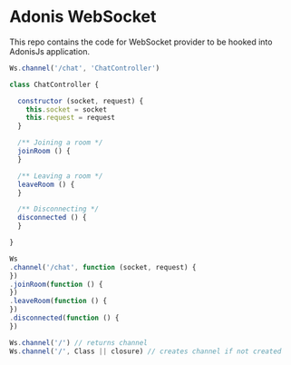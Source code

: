 # Adonis WebSocket
This repo contains the code for WebSocket provider to be hooked into AdonisJs application.

```javascript
Ws.channel('/chat', 'ChatController')

class ChatController {

  constructor (socket, request) {
    this.socket = socket
    this.request = request
  }

  /** Joining a room */
  joinRoom () {
  }

  /** Leaving a room */
  leaveRoom () {
  }

  /** Disconnecting */
  disconnected () {
  }

}

Ws
.channel('/chat', function (socket, request) {
})
.joinRoom(function () {
})
.leaveRoom(function () {
})
.disconnected(function () {
})

Ws.channel('/') // returns channel
Ws.channel('/', Class || closure) // creates channel if not created
```
